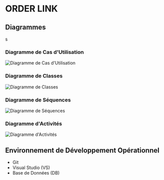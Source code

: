 # ORDER LINK

## Diagrammes
s
### Diagramme de Cas d'Utilisation

![Diagramme de Cas d'Utilisation](https://media.discordapp.net/attachments/1178649990135037994/1180081198911995904/image.png?ex=657c1f42&is=6569aa42&hm=5133e7796ee873f810444190a54cd58eec407338489aa23f8121a03773efba5d&=&format=webp&quality=lossless&width=675&height=662)

### Diagramme de Classes

![Diagramme de Classes](lien_vers_image_diagramme_classes.png)

### Diagramme de Séquences

![Diagramme de Séquences](https://media.discordapp.net/attachments/1178650027166548018/1180454772801802330/creer_personnel.jpg?ex=657d7b2d&is=656b062d&hm=6c55348d79916fd5d51828c8b07acec372a4a2bf5e416247ec4efd76c8417b7a&=&format=webp&width=666&height=656)
### Diagramme d'Activités

![Diagramme d'Activités](https://cdn.discordapp.com/attachments/1178650095567257650/1180454289777381386/Projet_Diagramme_Activite.jpg?ex=657d7aba&is=656b05ba&hm=18ef654254ee24d77164133ace2a0607c7fb1f189b82b6f27624fcb2dcf62c2d&)

## Environnement de Développement Opérationnel

- Git
- Visual Studio (VS)
- Base de Données (DB)
